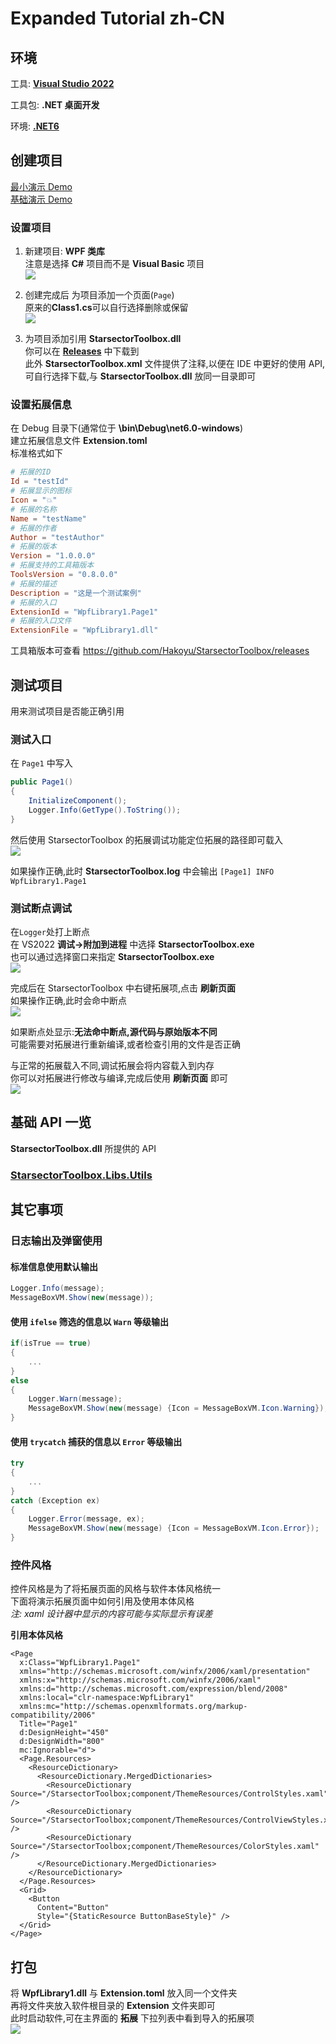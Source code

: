# Expanded Tutorial zh-CN

## 环境

工具: **[Visual Studio 2022](https://visualstudio.microsoft.com/zh-hans/vs/)**

工具包: **.NET 桌面开发**

环境: **[.NET6](https://dotnet.microsoft.com/zh-cn/download/dotnet/6.0)**

## 创建项目

[最小演示 Demo](https://github.com/Hakoyu/StarsectorToolbox/blob/master/Expanded%20Tutorial/WpfLibrary1.7z)  
[基础演示 Demo](https://github.com/Hakoyu/StarsectorToolboxExtensionDemo)

### 设置项目

1. 新建项目: **WPF 类库**  
   注意是选择 **C#** 项目而不是 **Visual Basic** 项目  
   ![](https://s2.loli.net/2023/01/09/rKRmBXGDM1UPp8T.png)

2. 创建完成后 为项目添加一个页面(`Page`)  
   原来的**Class1.cs**可以自行选择删除或保留  
   ![](https://s2.loli.net/2023/01/09/y4YUb2EQX9r1RGl.png)

3. 为项目添加引用 **StarsectorToolbox.dll**  
   你可以在 **[Releases](https://github.com/Hakoyu/StarsectorToolbox/releases)** 中下载到  
   此外 **StarsectorToolbox.xml** 文件提供了注释,以便在 IDE 中更好的使用 API,可自行选择下载,与 **StarsectorToolbox.dll** 放同一目录即可

### 设置拓展信息

在 Debug 目录下(通常位于 **\bin\Debug\net6.0-windows**)  
建立拓展信息文件 **Extension.toml**  
标准格式如下

```toml
# 拓展的ID
Id = "testId"
# 拓展显示的图标
Icon = "💥"
# 拓展的名称
Name = "testName"
# 拓展的作者
Author = "testAuthor"
# 拓展的版本
Version = "1.0.0.0"
# 拓展支持的工具箱版本
ToolsVersion = "0.8.0.0"
# 拓展的描述
Description = "这是一个测试案例"
# 拓展的入口
ExtensionId = "WpfLibrary1.Page1"
# 拓展的入口文件
ExtensionFile = "WpfLibrary1.dll"
```

工具箱版本可查看 https://github.com/Hakoyu/StarsectorToolbox/releases

## 测试项目

用来测试项目是否能正确引用

### 测试入口

在 `Page1` 中写入

```csharp
public Page1()
{
    InitializeComponent();
    Logger.Info(GetType().ToString());
}
```

然后使用 StarsectorToolbox 的拓展调试功能定位拓展的路径即可载入  
![](https://s2.loli.net/2023/01/10/AMEHKxvF4ukg7On.png)

如果操作正确,此时 **StarsectorToolbox.log** 中会输出 `[Page1] INFO WpfLibrary1.Page1`

### 测试断点调试

在`Logger`处打上断点  
在 VS2022 **调试->附加到进程** 中选择 **StarsectorToolbox.exe**  
也可以通过选择窗口来指定 **StarsectorToolbox.exe**  
![](https://s2.loli.net/2023/01/10/ypz32rQKxX6eu1S.png)

完成后在 StarsectorToolbox 中右键拓展项,点击 **刷新页面**  
如果操作正确,此时会命中断点  
![](https://s2.loli.net/2023/01/10/SgXsTzUmwOaW3tN.gif)

如果断点处显示:**无法命中断点,源代码与原始版本不同**  
可能需要对拓展进行重新编译,或者检查引用的文件是否正确  

与正常的拓展载入不同,调试拓展会将内容载入到内存  
你可以对拓展进行修改与编译,完成后使用 **刷新页面** 即可  
![](https://s2.loli.net/2023/01/10/zuNfrTocISq62JA.gif)

## 基础 API 一览

**StarsectorToolbox.dll** 所提供的 API

### [StarsectorToolbox.Libs.Utils](https://github.com/Hakoyu/StarsectorToolbox/blob/master/Libs/Utils)


## 其它事项

### 日志输出及弹窗使用

#### 标准信息使用默认输出

```csharp
Logger.Info(message);
MessageBoxVM.Show(new(message));
```

#### 使用 `ifelse` 筛选的信息以 `Warn` 等级输出

```csharp
if(isTrue == true)
{
    ...
}
else
{
    Logger.Warn(message);
    MessageBoxVM.Show(new(message) {Icon = MessageBoxVM.Icon.Warning});
}
```

#### 使用 `trycatch` 捕获的信息以 `Error` 等级输出

```csharp
try
{
    ...
}
catch (Exception ex)
{
    Logger.Error(message, ex);
    MessageBoxVM.Show(new(message) {Icon = MessageBoxVM.Icon.Error});
}
```

### 控件风格

控件风格是为了将拓展页面的风格与软件本体风格统一  
下面将演示拓展页面中如何引用及使用本体风格  
_注: xaml 设计器中显示的内容可能与实际显示有误差_

**引用本体风格**

```xaml
<Page
  x:Class="WpfLibrary1.Page1"
  xmlns="http://schemas.microsoft.com/winfx/2006/xaml/presentation"
  xmlns:x="http://schemas.microsoft.com/winfx/2006/xaml"
  xmlns:d="http://schemas.microsoft.com/expression/blend/2008"
  xmlns:local="clr-namespace:WpfLibrary1"
  xmlns:mc="http://schemas.openxmlformats.org/markup-compatibility/2006"
  Title="Page1"
  d:DesignHeight="450"
  d:DesignWidth="800"
  mc:Ignorable="d">
  <Page.Resources>
    <ResourceDictionary>
      <ResourceDictionary.MergedDictionaries>
        <ResourceDictionary Source="/StarsectorToolbox;component/ThemeResources/ControlStyles.xaml" />
        <ResourceDictionary Source="/StarsectorToolbox;component/ThemeResources/ControlViewStyles.xaml" />
        <ResourceDictionary Source="/StarsectorToolbox;component/ThemeResources/ColorStyles.xaml" />
      </ResourceDictionary.MergedDictionaries>
    </ResourceDictionary>
  </Page.Resources>
  <Grid>
    <Button
      Content="Button"
      Style="{StaticResource ButtonBaseStyle}" />
  </Grid>
</Page>
```

## 打包

将 **WpfLibrary1.dll** 与 **Extension.toml** 放入同一个文件夹  
再将文件夹放入软件根目录的 **Extension** 文件夹即可  
此时启动软件,可在主界面的 **拓展** 下拉列表中看到导入的拓展项  
![](https://s2.loli.net/2023/01/12/IiUpqf9gchNGmAo.png)
